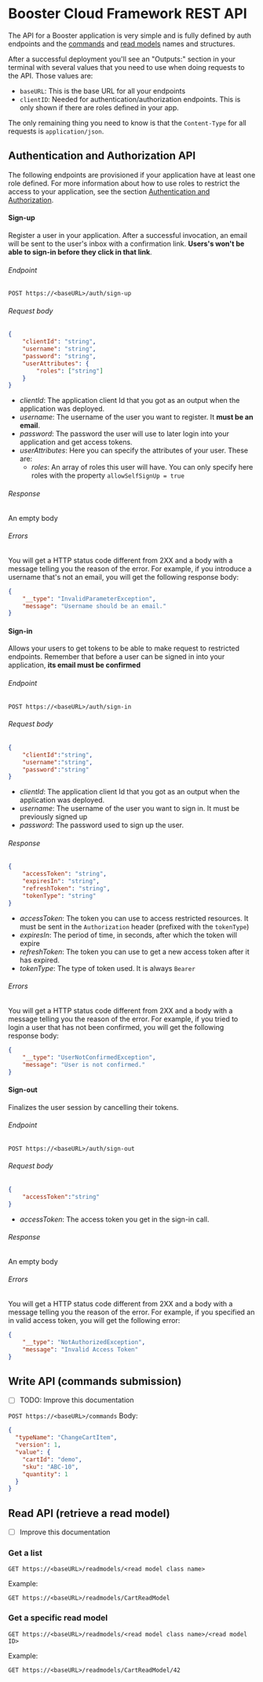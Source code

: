 # Booster Cloud Framework REST API

The API for a Booster application is very simple and is fully defined by auth endpoints and the [commands](03-commands.md)
and [read models](06-read-models.md) names and structures.

After a successful deployment you'll see an "Outputs:" section in your terminal with several values that you need to use 
when doing requests to the API. Those values are:

- `baseURL`: This is the base URL for all your endpoints
- `clientID`: Needed for authentication/authorization endpoints. This is only shown if there are roles defined in your app.

The only remaining thing you need to know is that the `Content-Type` for all requests is `application/json`.

## Authentication and Authorization API

The following endpoints are provisioned if your application have at least one role defined. For more information about how 
to use roles to restrict the access to your application, see the section [Authentication and Authorization](07-auth.md).

#### Sign-up
Register a user in your application. After a successful invocation, an email will be sent to the user's inbox
with a confirmation link. **Users's won't be able to sign-in before they click in that link**.
###### Endpoint
```http request
POST https://<baseURL>/auth/sign-up
```
###### Request body
```json
{
	"clientId": "string",
	"username": "string",
	"password": "string",
	"userAttributes": {
   		"roles": ["string"]
	}
}
```
- _clientId_: The application client Id that you got as an output when the application was deployed.
- _username_: The username of the user you want to register. It **must be an email**.
- _password_: The password the user will use to later login into your application and get access tokens.
- _userAttributes_: Here you can specify the attributes of your user. These are:
    - _roles_: An array of roles this user will have. You can only specify here roles with the property `allowSelfSignUp = true` 

###### Response
An empty body

###### Errors
You will get a HTTP status code different from 2XX and a body with a message telling you the reason of the error.
For example, if you introduce a username that's not an email, you will get the following response body:
```json
{
    "__type": "InvalidParameterException",
    "message": "Username should be an email."
}
```

#### Sign-in
Allows your users to get tokens to be able to make request to restricted endpoints. 
Remember that before a user can be signed in into your application, **its email must be confirmed**

###### Endpoint
```http request
POST https://<baseURL>/auth/sign-in
```
###### Request body
```json
{
	"clientId":"string",
	"username":"string",
	"password":"string"
}
```
- _clientId_: The application client Id that you got as an output when the application was deployed.
- _username_: The username of the user you want to sign in. It must be previously signed up
- _password_: The password used to sign up the user.

###### Response
```json
{
    "accessToken": "string",
    "expiresIn": "string",
    "refreshToken": "string",
    "tokenType": "string"
}
```
- _accessToken_: The token you can use to access restricted resources. It must be sent in the `Authorization` header (prefixed with the `tokenType`)
- _expiresIn_: The period of time, in seconds, after which the token will expire
- _refreshToken_: The token you can use to get a new access token after it has expired.
- _tokenType_: The type of token used. It is always `Bearer`
###### Errors
You will get a HTTP status code different from 2XX and a body with a message telling you the reason of the error.
For example, if you tried to login a user that has not been confirmed, you will get the following response body:
```json
{
    "__type": "UserNotConfirmedException",
    "message": "User is not confirmed."
}
```
#### Sign-out
Finalizes the user session by cancelling their tokens.

###### Endpoint
```http request
POST https://<baseURL>/auth/sign-out
```
###### Request body
```json
{
	"accessToken":"string"
}
```
- _accessToken_: The access token you get in the sign-in call.

###### Response
An empty body
###### Errors
You will get a HTTP status code different from 2XX and a body with a message telling you the reason of the error.
For example, if you specified an in valid access token, you will get the following error:
```json
{
    "__type": "NotAuthorizedException",
    "message": "Invalid Access Token"
}
```

## Write API (commands submission)

- [ ] TODO: Improve this documentation

`POST https://<baseURL>/commands`
Body:
```json
{
  "typeName": "ChangeCartItem",
  "version": 1,
  "value": {
    "cartId": "demo",
    "sku": "ABC-10",
    "quantity": 1
  }
}
```

## Read API (retrieve a read model)

- [ ] Improve this documentation

### Get a list

`GET https://<baseURL>/readmodels/<read model class name>`

Example:

`GET https://<baseURL>/readmodels/CartReadModel`

### Get a specific read model

`GET https://<baseURL>/readmodels/<read model class name>/<read model ID>`

Example:

`GET https://<baseURL>/readmodels/CartReadModel/42`
